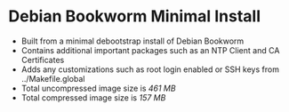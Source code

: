 # Debian Bookworm Minimal Install

- Built from a minimal debootstrap install of Debian Bookworm
- Contains additional important packages such as an NTP Client and CA Certificates
- Adds any customizations such as root login enabled or SSH keys from ../Makefile.global
- Total uncompressed image size is *461 MB*
- Total compressed image size is *157 MB*
